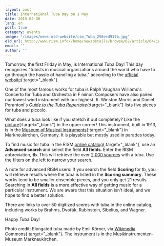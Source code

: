 ```yaml
---
layout: post
title: International Tuba Day on 1 May
date: 2015-04-30
lang: en
post: true
category: events
image: "/images/news-old-website/csm_Tuba_296eed917b.jpg"
old_url: http://www.rism.info//home/newsdetails/browse/62/article/64/international-tuba-day-on-1-may.html
email: ''
author: ''
---
```


Tomorrow, the first Friday in May, is International Tuba Day! This day recognizes "tubists in musical organizations around the world who have to go through the hassle of handling a tuba," according to the [official website](http://www.tubaday.com/homepage.php){:target="_blank"}.

[
](http://www.tubaday.com/homepage.php)

One of the most famous works for tuba is Ralph Vaughan Williams's Concerto for Tuba and Orchestra in F minor. Composers have also paired our lowest wind instrument with our highest. R. Winston Morris and Daniel Perantoni's [_Guide to the Tuba Repertoire_](https://books.google.de/books?id=hzNAMFpMvQ0C&lpg=PA204&ots=4cCUzwzRVY&dq=music%20for%20%20%22piccolo%20and%20tuba%22&hl=de&pg=PA204#v=onepage&q=%22piccolo%20and%20tuba%22&f=false){:target="_blank"} lists five pieces for tuba and piccolo.

[
](https://books.google.de/books?id=hzNAMFpMvQ0C&lpg=PA204&ots=4cCUzwzRVY&dq=music%20for%20%20#v=onepage&q=)

What does a tuba look like if you stretch it out completely? Like the [picture](http://commons.wikimedia.org/wiki/File:Tubajuri_2004.jpg?uselang=de){:target="_blank"} in the upper corner! This instrument, built in 1913, is in the [Museum of Musical Instruments](http://www.museum-markneukirchen.de/){:target="_blank"} in Markneukirchen, Germany. It is playable but mostly used in parades today.

To find music for tuba in the RISM [online catalog](https://opac.rism.info/metaopac/start.do?View=rism){:target="_blank"}, use an **Advanced search** and select the field **All fields**. Enter the RISM abbreviation, **tb**. This will retrieve the over [2,000 sources](https://opac.rism.info/search?View=rism&q=tb "external-link-new-window") with a tuba. Use the filters on the left to narrow your search.

[
](https://opac.rism.info/search?View=rism&q=tb)

A note for advanced RISM users: If you search the field **Scoring** for tb, you will retrieve results where the tuba is listed in the **Scoring summary**. These works tend to be smaller ensemble pieces, and you only get 21 results. Searching in **All fields** is a more effective way of getting music for a particular instrument. We are aware that this situation isn't ideal, and we hope to find a better solution.

There are links to over 50 digitized scores with tuba in the online catalog, including works by Brahms, Dvořák, Rubinstein, Sibelius, and Wagner.

Happy Tuba Day!

Photo credit: Elongated tuba made by Emil Körner, via [Wikimedia Commons](http://commons.wikimedia.org/wiki/File:Tubajuri_2004.jpg?uselang=de){:target="_blank"}. The instrument is in the Musikinstrumenten-Museum Markneukirchen.


